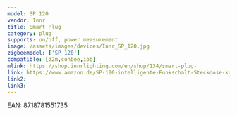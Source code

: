 ```yaml
---
model: SP 120
vendor: Innr
title: Smart Plug
category: plug
supports: on/off, power measurement
image: /assets/images/devices/Innr_SP_120.jpg
zigbeemodel: ['SP 120']
compatible: [z2m,conbee,iob]
mlink: https://shop.innrlighting.com/en/shop/134/smart-plug-
link: https://www.amazon.de/SP-120-intelligente-Funkschalt-Steckdose-kompatibel/dp/B074MD6W37
link2: 
link3: 
---
```

EAN: 8718781551735
